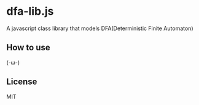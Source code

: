 # dfa-lib.js
A javascript class library that models DFA(Deterministic Finite Automaton)

## How to use
(-ω-)

## License
MIT

